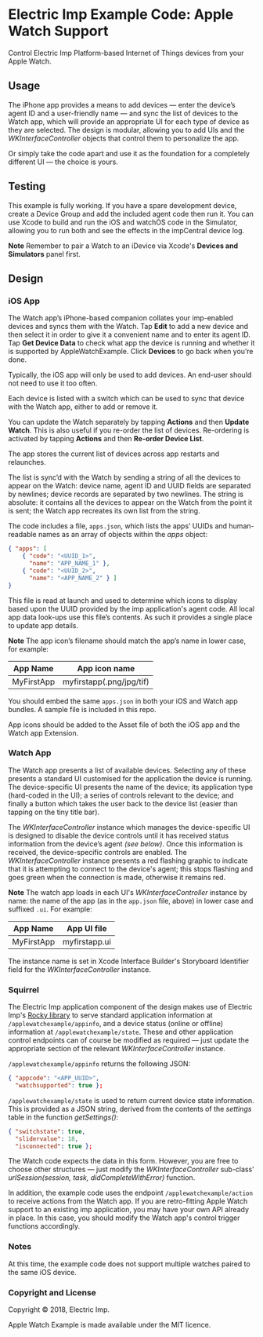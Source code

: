 # Electric Imp Example Code: Apple Watch Support #

Control Electric Imp Platform-based Internet of Things devices from your Apple Watch.

## Usage ##

The iPhone app provides a means to add devices — enter the device’s agent ID and a user-friendly name — and sync the list of devices to the Watch app, which will provide an appropriate UI for each type of device as they are selected. The design is modular, allowing you to add UIs and the *WKInterfaceController* objects that control them to personalize the app.

Or simply take the code apart and use it as the foundation for a completely different UI — the choice is yours.

## Testing ##

This example is fully working. If you have a spare development device, create a Device Group and add the included agent code then run it. You can use Xcode to build and run the iOS and watchOS code in the Simulator, allowing you to run both and see the effects in the impCentral device log.

**Note** Remember to pair a Watch to an iDevice via Xcode's **Devices and Simulators** panel first.

## Design ##

### iOS App ###

The Watch app’s iPhone-based companion collates your imp-enabled devices and syncs them with the Watch. Tap **Edit** to add a new device and then select it in order to give it a convenient name and to enter its agent ID. Tap **Get Device Data** to check what app the device is running and whether it is supported by AppleWatchExample. Click **Devices** to go back when you’re done.

Typically, the iOS app will only be used to add devices. An end-user should not need to use it too often.

Each device is listed with a switch which can be used to sync that device with the Watch app, either to add or remove it.

You can update the Watch separately by tapping **Actions** and then **Update Watch**. This is also useful if you re-order the list of devices. Re-ordering is activated by tapping **Actions** and then **Re-order Device List**.

The app stores the current list of devices across app restarts and relaunches.

The list is sync’d with the Watch by sending a string of all the devices to appear on the Watch: device name, agent ID and UUID fields are separated by newlines; device records are separated by two newlines. The string is absolute: it contains all the devices to appear on the Watch from the point it is sent; the Watch app recreates its own list from the string.

The code includes a file, `apps.json`, which lists the apps’ UUIDs and human-readable names as an array of objects within the *apps* object:

```json
{ "apps": [
    { "code": "<UUID_1>",
      "name": "APP_NAME_1" },
    { "code": "<UUID_2>",
      "name": "<APP_NAME_2" } ]
}
```

This file is read at launch and used to determine which icons to display based upon the UUID provided by the imp application's agent code. All local app data look-ups use this file’s contents. As such it provides a single place to update app details. 

**Note** The app icon’s filename should match the app’s name in lower case, for example:

| App Name | App icon name |
| --- | --- |
| MyFirstApp | myfirstapp(.png/jpg/tif) |

You should embed the same `apps.json` in both your iOS and Watch app bundles. A sample file is included in this repo.

App icons should be added to the Asset file of both the iOS app and the Watch app Extension.

### Watch App ###

The Watch app presents a list of available devices. Selecting any of these presents a standard UI customised for the application the device is running. The device-specific UI presents the name of the device; its application type (hard-coded in the UI); a series of controls relevant to the device; and finally a button which takes the user back to the device list (easier than tapping on the tiny title bar).

The *WKInterfaceController* instance which manages the device-specific UI is designed to disable the device controls until it has received status information from the device’s agent *(see below)*. Once this information is received, the device-specific controls are enabled. The *WKInterfaceController* instance presents a red flashing graphic to indicate that it is attempting to connect to the device's agent; this stops flashing and goes green when the connection is made, otherwise it remains red.

**Note** The watch app loads in each UI's *WKInterfaceController* instance by name: the name of the app (as in the `app.json` file, above) in lower case and suffixed `.ui`. For example:

| App Name | App UI file |
| --- | --- |
| MyFirstApp | myfirstapp.ui |

The instance name is set in Xcode Interface Builder's Storyboard Identifier field for the *WKInterfaceController* instance.

### Squirrel ###

The Electric Imp application component of the design makes use of Electric Imp's [Rocky library](https://developer.electricimp.com/libraries/utilities/rocky) to serve standard application information at `/applewatchexample/appinfo`, and a device status (online or offline) information at `/applewatchexample/state`. These and other application control endpoints can of course be modified as required — just update the appropriate section of the relevant *WKInterfaceController* instance.

`/applewatchexample/appinfo` returns the following JSON:

```json
{ "appcode": "<APP_UUID>",
  "watchsupported": true };
```

`/applewatchexample/state` is used to return current device state information. This is provided as a JSON string, derived from the contents of the *settings* table in the function *getSettings()*:

```json
{ "switchstate": true,
  "slidervalue": 18,
  "isconnected": true };
```

The Watch code expects the data in this form. However, you are free to choose other structures &mdash; just modify the *WKInterfaceController* sub-class' *urlSession(session, task, didCompleteWithError)* function.

In addition, the example code uses the endpoint `/applewatchexample/action` to receive actions from the Watch app. If you are retro-fitting Apple Watch support to an existing imp application, you may have your own API already in place. In this case, you should modify the Watch app's control trigger functions accordingly.

### Notes ###

At this time, the example code does not support multiple watches paired to the same iOS device.

### Copyright and License ###

Copyright &copy; 2018, Electric Imp.

Apple Watch Example is made available under the MIT licence.
